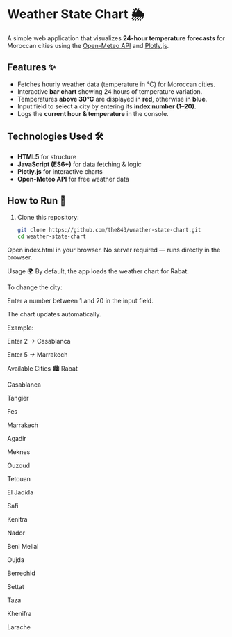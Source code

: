 # Weather State Chart 🌦️

A simple web application that visualizes **24-hour temperature forecasts** for Moroccan cities using the [Open-Meteo API](https://open-meteo.com/) and [Plotly.js](https://plotly.com/javascript/).  

## Features ✨
- Fetches hourly weather data (temperature in °C) for Moroccan cities.  
- Interactive **bar chart** showing 24 hours of temperature variation.  
- Temperatures **above 30°C** are displayed in **red**, otherwise in **blue**.  
- Input field to select a city by entering its **index number (1–20)**.  
- Logs the **current hour & temperature** in the console.  

## Technologies Used 🛠️
- **HTML5** for structure  
- **JavaScript (ES6+)** for data fetching & logic  
- **Plotly.js** for interactive charts  
- **Open-Meteo API** for free weather data  

## How to Run 🚀
1. Clone this repository:  
   ```bash
   git clone https://github.com/the843/weather-state-chart.git
   cd weather-state-chart
Open index.html in your browser.
No server required — runs directly in the browser.

Usage 🌍
By default, the app loads the weather chart for Rabat.

To change the city:

Enter a number between 1 and 20 in the input field.

The chart updates automatically.

Example:

Enter 2 → Casablanca

Enter 5 → Marrakech

Available Cities 🏙️
Rabat

Casablanca

Tangier

Fes

Marrakech

Agadir

Meknes

Ouzoud

Tetouan

El Jadida

Safi

Kenitra

Nador

Beni Mellal

Oujda

Berrechid

Settat

Taza

Khenifra

Larache

